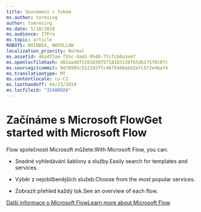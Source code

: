 ```yaml
---
title: Seznámení s tokem
ms.author: toresing
author: tomresing
ms.date: 5/18/2018
ms.audience: ITPro
ms.topic: article
ROBOTS: NOINDEX, NOFOLLOW
localization_priority: Normal
ms.assetid: 46adf2ae-f55c-4ae5-9540-7fcfcb0a3e4f
ms.openlocfilehash: d02aa48f510183875718183138f65db17570c07c
ms.sourcegitcommit: 9d78905c512192ffc4675468abd2efc5f2e4baf4
ms.translationtype: MT
ms.contentlocale: cs-CZ
ms.lasthandoff: 04/23/2019
ms.locfileid: "32400926"
---
```

# <a name="get-started-with-microsoft-flow"></a><span data-ttu-id="1fe91-102">Začínáme s Microsoft Flow</span><span class="sxs-lookup"><span data-stu-id="1fe91-102">Get started with Microsoft Flow</span></span>

<span data-ttu-id="1fe91-103">Flow společnosti Microsoft můžete:</span><span class="sxs-lookup"><span data-stu-id="1fe91-103">With Microsoft Flow, you can:</span></span>
  
- <span data-ttu-id="1fe91-104">Snadné vyhledávání šablony a služby.</span><span class="sxs-lookup"><span data-stu-id="1fe91-104">Easily search for templates and services.</span></span>
    
- <span data-ttu-id="1fe91-105">Výběr z nejoblíbenějších služeb.</span><span class="sxs-lookup"><span data-stu-id="1fe91-105">Choose from the most popular services.</span></span>
    
- <span data-ttu-id="1fe91-106">Zobrazit přehled každý tok.</span><span class="sxs-lookup"><span data-stu-id="1fe91-106">See an overview of each flow.</span></span>
    
[<span data-ttu-id="1fe91-107">Další informace o Microsoft Flow</span><span class="sxs-lookup"><span data-stu-id="1fe91-107">Learn more about Microsoft Flow</span></span>](https://go.microsoft.com/fwlink/?linkid=874446)
  

